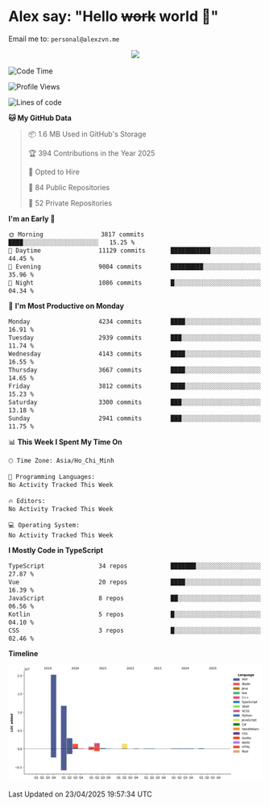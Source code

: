 # Alex say: "Hello ~~work~~ world 🐾"
Email me to: `personal@alexzvn.me`


<p align=center>
  <a href="https://skillicons.dev">
    <img src="https://skillicons.dev/icons?i=ts,js,php,nodejs,bun,vue,nuxt,react,svelte,tauri,laravel,rust,mongodb,docker,electron,redis,rabbitmq,tailwind,git,cloudflare,elysia,mysql,nginx,rollupjs,sentry,ubuntu,yarn,html,css,vite" />
  </a>
</p>

<!--START_SECTION:waka-->
![Code Time](http://img.shields.io/badge/Code%20Time-1%2C066%20hrs%2055%20mins-blue)

![Profile Views](http://img.shields.io/badge/Profile%20Views-0-blue)

![Lines of code](https://img.shields.io/badge/From%20Hello%20World%20I%27ve%20Written-40.7%20million%20lines%20of%20code-blue)

**🐱 My GitHub Data** 

> 📦 1.6 MB Used in GitHub's Storage 
 > 
> 🏆 394 Contributions in the Year 2025
 > 
> 💼 Opted to Hire
 > 
> 📜 84 Public Repositories 
 > 
> 🔑 52 Private Repositories 
 > 
**I'm an Early 🐤** 

```text
🌞 Morning                3817 commits        ████░░░░░░░░░░░░░░░░░░░░░   15.25 % 
🌆 Daytime                11129 commits       ███████████░░░░░░░░░░░░░░   44.45 % 
🌃 Evening                9004 commits        █████████░░░░░░░░░░░░░░░░   35.96 % 
🌙 Night                  1086 commits        █░░░░░░░░░░░░░░░░░░░░░░░░   04.34 % 
```
📅 **I'm Most Productive on Monday** 

```text
Monday                   4234 commits        ████░░░░░░░░░░░░░░░░░░░░░   16.91 % 
Tuesday                  2939 commits        ███░░░░░░░░░░░░░░░░░░░░░░   11.74 % 
Wednesday                4143 commits        ████░░░░░░░░░░░░░░░░░░░░░   16.55 % 
Thursday                 3667 commits        ████░░░░░░░░░░░░░░░░░░░░░   14.65 % 
Friday                   3812 commits        ████░░░░░░░░░░░░░░░░░░░░░   15.23 % 
Saturday                 3300 commits        ███░░░░░░░░░░░░░░░░░░░░░░   13.18 % 
Sunday                   2941 commits        ███░░░░░░░░░░░░░░░░░░░░░░   11.75 % 
```


📊 **This Week I Spent My Time On** 

```text
🕑︎ Time Zone: Asia/Ho_Chi_Minh

💬 Programming Languages: 
No Activity Tracked This Week

🔥 Editors: 
No Activity Tracked This Week

💻 Operating System: 
No Activity Tracked This Week
```

**I Mostly Code in TypeScript** 

```text
TypeScript               34 repos            ███████░░░░░░░░░░░░░░░░░░   27.87 % 
Vue                      20 repos            ████░░░░░░░░░░░░░░░░░░░░░   16.39 % 
JavaScript               8 repos             ██░░░░░░░░░░░░░░░░░░░░░░░   06.56 % 
Kotlin                   5 repos             █░░░░░░░░░░░░░░░░░░░░░░░░   04.10 % 
CSS                      3 repos             █░░░░░░░░░░░░░░░░░░░░░░░░   02.46 % 
```



**Timeline**

![Lines of Code chart](https://raw.githubusercontent.com/alexzvn/alexzvn/main/assets/bar_graph.png)


 Last Updated on 23/04/2025 19:57:34 UTC
<!--END_SECTION:waka-->
